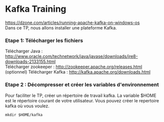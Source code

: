 # Kafka Training
https://dzone.com/articles/running-apache-kafka-on-windows-os   
Dans ce TP, nous allons installer une plateforme Kafka.

### Etape 1: Télécharger les fichiers 

Télécharger Java : http://www.oracle.com/technetwork/java/javase/downloads/jre8-downloads-2133155.html  
Télécharger zookeeper : http://zookeeper.apache.org/releases.html  (optionnel)
Télécharger Kafka : http://kafka.apache.org/downloads.html  

### Etape 2 : Décompresser et créer les variables d'environnement
Pour faciliter le TP, créer un répertoire de travail kafka. 
La variable $HOME est le répertoire courant de votre utilisateur. Vous pouvez créer le repertoire kafka où vous voulez.

```
mkdir $HOME/kafka
```



